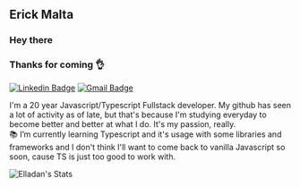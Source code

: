 ## Erick Malta

### Hey there 

### Thanks for coming 👌

[![Linkedin Badge](https://img.shields.io/badge/-ErickMalta-blue?style=flat-square&logo=Linkedin&logoColor=white&link=https://www.linkedin.com/in/erick-malta-8597a1197/)](https://www.linkedin.com/in/erick-malta-8597a1197/)
[![Gmail Badge](https://img.shields.io/badge/-Gmail-c14438?style=flat-square&logo=Gmail&logoColor=white&link=mailto:erickmalta100@gmail.com)](mailto:erickmalta100@gmail.com)

I'm a 20 year Javascript/Typescript Fullstack developer. My github has seen a lot of activity as of late, but that's because I'm studying everyday to become better and better at what I do. It's my passion, really.
<br>
📚 I’m currently learning Typescript and it's usage with some libraries and frameworks and I don't think I'll want to come back to vanilla Javascript so soon, cause TS is just too good to work with.
<br>

![Elladan's Stats](https://github-readme-stats.vercel.app/api?username=ElladanTasartir&theme=dracula)

